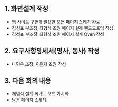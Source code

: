 ## 1. 화면설계 작성

- 웹 사이트 구현에 필요한 모든 페이지 스케치 완료
- 김성표 부조장, 최형석 조원 페이지 설계 핸드드로잉 작성
- 김성표 부조장, 최형석 조원 페이지 설계 Oven 작성

## 2. 요구사항명세서(명사, 동사) 작성

- 나민우 조장, 이은지 조원 작성

## 3. 다음 회의 내용

- 개념적 설계 화이트 보드 가시화
- 남은 페이지 스케치